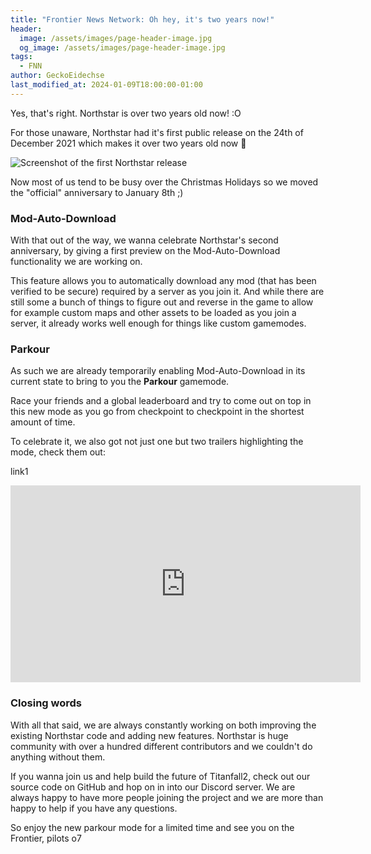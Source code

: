 ```yaml
---
title: "Frontier News Network: Oh hey, it's two years now!"
header:
  image: /assets/images/page-header-image.jpg
  og_image: /assets/images/page-header-image.jpg
tags:
  - FNN
author: GeckoEidechse
last_modified_at: 2024-01-09T18:00:00-01:00
---
```


Yes, that's right.
Northstar is over two years old now! :O

For those unaware, Northstar had it's first public release on the 24th of December 2021 which makes it over two years old now :eyes:

<img src="{{ 'assets/images/posts/two-years/first-release-github.png' | relative_url }}" alt="Screenshot of the first Northstar release" />

Now most of us tend to be busy over the Christmas Holidays so we moved the "official" anniversary to January 8th ;)

### Mod-Auto-Download

With that out of the way, we wanna celebrate Northstar's second anniversary, by giving a first preview on the Mod-Auto-Download functionality we are working on.

This feature allows you to automatically download any mod (that has been verified to be secure) required by a server as you join it.
And while there are still some a bunch of things to figure out and reverse in the game to allow for example custom maps and other assets to be loaded as you join a server, it already works well enough for things like custom gamemodes.

### Parkour

As such we are already temporarily enabling Mod-Auto-Download in its current state to bring to you the **Parkour** gamemode.

Race your friends and a global leaderboard and try to come out on top in this new mode as you go from checkpoint to checkpoint in the shortest amount of time.

To celebrate it, we also got not just one but two trailers highlighting the mode, check them out:

link1

<iframe width="560" height="315" src="https://www.youtube-nocookie.com/embed/NLTfQwUpvJs" title="YouTube video player" frameborder="0" allow="accelerometer; autoplay; clipboard-write; encrypted-media; gyroscope; picture-in-picture; web-share" allowfullscreen></iframe>

### Closing words

With all that said, we are always constantly working on both improving the existing Northstar code and adding new features. Northstar is huge community with over a hundred different contributors and we couldn't do anything without them.

If you wanna join us and help build the future of Titanfall2, check out our source code on GitHub and hop on in into our Discord server.
We are always happy to have more people joining the project and we are more than happy to help if you have any questions.

So enjoy the new parkour mode for a limited time and see you on the Frontier, pilots o7
